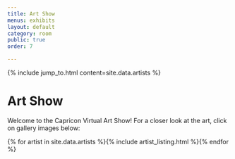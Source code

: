 ```yaml
---
title: Art Show
menus: exhibits
layout: default
category: room
public: true
order: 7

---
```

{% include jump_to.html content=site.data.artists %}

# Art Show

Welcome to the Capricon Virtual Art Show! For a closer look at the art, click on gallery images below:

{% for artist in site.data.artists %}{% include artist_listing.html %}{% endfor %}